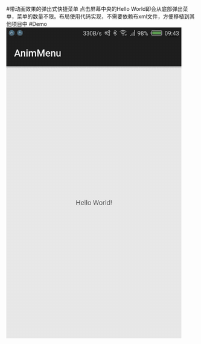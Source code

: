 #带动画效果的弹出式快捷菜单
点击屏幕中央的Hello World即会从底部弹出菜单，菜单的数量不限。布局使用代码实现，不需要依赖布xml文件，方便移植到其他项目中
#Demo
![image](https://github.com/fangdawei/AnimMenu/raw/master/images/demo.gif)



